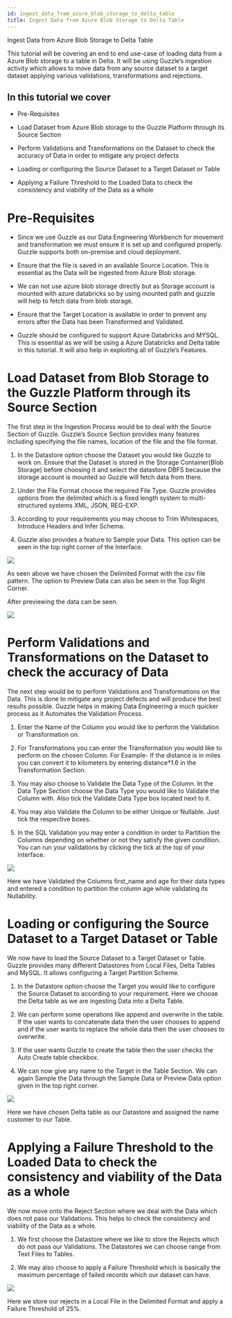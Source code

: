 ```yaml
---
id: ingest_data_from_azure_blob_storage_to_delta_table
title: Ingest Data from Azure Blob Storage to Delta Table
---
```


Ingest Data from Azure Blob Storage to Delta Table

This tutorial will be covering an end to end use-case of loading data from a Azure Blob storage to a table in Delta.  It will be using Guzzle’s ingestion activity which allows to move data from any source dataset to a target dataset applying various validations, transformations and rejections.

## In this tutorial we cover

* Pre-Requisites

* Load Dataset from Azure Blob storage to the Guzzle Platform through its Source Section

* Perform Validations and Transformations on the Dataset to check the accuracy of Data in order to mitigate any project defects

* Loading or configuring the Source Dataset to a Target Dataset or Table

* Applying a Failure Threshold to the Loaded Data to check the consistency and viability of the Data as a whole

# Pre-Requisites

* Since we use Guzzle as our Data Engineering Workbench for movement and transformation we must ensure it is set up and configured properly. Guzzle supports both on-premise and cloud deployment.

* Ensure that the file is saved in an available Source Location. This is essential as the Data will be ingested from Azure Blob storage.

* We can not use azure blob storage directly but as Storage account is mounted with azure databricks so by using mounted path and guzzle will help to fetch data from blob storage.

* Ensure that the Target Location is available in order to prevent any errors after the Data has been Transformed and Validated.

* Guzzle should be configured to support Azure Databricks and MYSQL. This is essential as we will be using a Azure Databricks and Delta table in this tutorial. It will also help in exploiting all of Guzzle’s Features.

# Load Dataset from Blob Storage to the Guzzle Platform through its Source Section

The first step in the Ingestion Process would be to deal with the Source Section of Guzzle. Guzzle’s Source Section provides many features including specifying the file names, location of the file and the file format.

1. In the Datastore option choose the Dataset you would like Guzzle to work on. Ensure that the Dataset is stored in the Storage Container(Blob Storage) before choosing it and select the datastore DBFS because the storage account is mounted so Guzzle will fetch data from there.

2. Under the File Format choose the required File Type. Guzzle provides options from the delimited which is a fixed length system to multi-structured systems XML, JSON, REG-EXP.

3. According to your requirements you may choose to Trim Whitespaces, Introduce Headers and Infer Schema.

4. Guzzle also provides a feature to Sample your Data. This option can be seen in the top right corner of the Interface.

<!-- ![image alt text](/img/docs/tutorials/ingest_data_from_blob_to_delta_1.jpg) -->
<a href="https://guzzle.justanalytics.com/assets/images/ingest_data_from_blob_to_delta_1-e87601ff7404f084226e2f2706bc70e0.jpg" target="_self" >
    <img src="/img/docs/tutorials/ingest_data_from_blob_to_delta_1.jpg" />
</a>

As seen above we have chosen the Delimited Format with the csv file pattern. The option to Preview Data can also be seen in the Top Right Corner.

After previewing the data can be seen.

<!-- ![image alt text](/img/docs/tutorials/ingest_data_from_blob_to_delta_2.jpg) -->
<a href="https://guzzle.justanalytics.com/assets/images/ingest_data_from_blob_to_delta_2-9e8f1b73d368e376fd1a9e39a03b8a70.jpg" target="_self" >
    <img src="/img/docs/tutorials/ingest_data_from_blob_to_delta_2.jpg" />
</a>

# Perform Validations and Transformations on the Dataset to check the accuracy of Data 

The next step would be to perform Validations and Transformations on the Data. This is done to mitigate any project defects and will produce the best results possible. Guzzle helps in making Data Engineering a much quicker process as it Automates the Validation Process.

1. Enter the Name of the Column you would like to perform the Validation or Transformation on.

2. For Transformations you can enter the Transformation you would like to perform on the chosen Column. For Example- If the distance is in miles you can convert it to kilometers by entering distance*1.6 in the Transformation Section.

3. You may also choose to Validate the Data Type of the Column. In the Data Type Section choose the Data Type you would like to Validate the Column with.  Also tick the Validate Data Type box located next to it.

4. You may also Validate the Column to be either Unique or Nullable. Just tick the respective boxes.

5. In the SQL Validation you may enter a condition in order to Partition the Columns depending on whether or not they satisfy the given condition. You can run your validations by clicking the tick at the top of your interface.

<!-- ![image alt text](/img/docs/tutorials/ingest_data_from_blob_to_delta_3.png) -->
<a href="https://guzzle.justanalytics.com/assets/images/ingest_data_from_lfs_to_mysql_1-6ff21d01fea063dca30e43fdb06c6291.png" target="_self" >
    <img src="/img/docs/tutorials/ingest_data_from_lfs_to_mysql_1.png" />
</a>

Here we have Validated the Columns first_name and age for their data types and entered a condition to partition the column age while validating its Nullability.

# Loading or configuring the Source Dataset to a Target Dataset or Table

We now have to load the Source Dataset to a Target Dataset or Table. Guzzle provides many different Datastores from Local Files, Delta Tables and MySQL. It allows configuring a Target Partition Scheme.

1. In the Datastore option choose the Target you would like to configure the Source Dataset to according to your requirement. Here we choose the Delta table as we are ingesting Data into a Delta Table.

2. We can perform some operations like append and overwrite in the table. If the user wants to concatenate data then the user chooses to append and if the user wants to replace the whole data then the user chooses to overwrite.

3. If the user wants Guzzle to create the table then the user checks the Auto Create table checkbox.

4. We can now give any name to the Target in the Table Section. We can again Sample the Data through the Sample Data or Preview Data option given in the top right corner.

<!-- ![image alt text](/img/docs/tutorials/ingest_data_from_blob_to_delta_4.jpg) -->
<a href="https://guzzle.justanalytics.com/assets/images/ingest_data_from_blob_to_delta_4-39d089ba3796f5b2fb43b5d3104216de.jpg" target="_self" >
    <img src="/img/docs/tutorials/ingest_data_from_blob_to_delta_4.jpg" />
</a>

Here we have chosen Delta table as our Datastore and assigned the name customer to our Table.

# Applying a Failure Threshold to the Loaded Data to check the consistency and viability of the Data as a whole

We now move onto the Reject Section where we deal with the Data which does not pass our Validations. This helps to check the consistency and viability of the Data as a whole.

1. We first choose the Datastore where we like to store the Rejects which do not pass our Validations. The Datastores we can choose range from Text Files to Tables.

2. We may also choose to apply a Failure Threshold which is basically the maximum percentage of failed records which our dataset can have.

	

<!-- ![image alt text](/img/docs/tutorials/ingest_data_from_blob_to_delta_5.png) -->
<a href="https://guzzle.justanalytics.com/assets/images/ingest_data_from_blob_to_delta_1-e87601ff7404f084226e2f2706bc70e0.jpg" target="_self" >
    <img src="/img/docs/tutorials/reject_section_0.png" />
</a>

Here we store our rejects in a Local File in the Delimited Format and apply a Failure Threshold of 25%.


